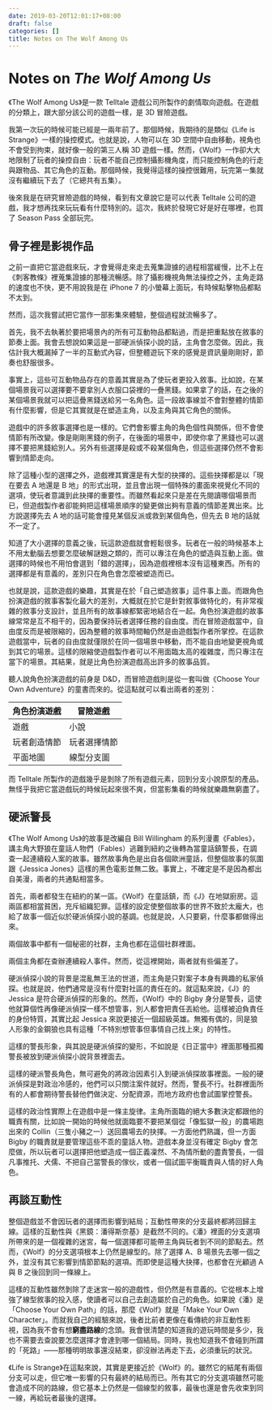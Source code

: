 ```yaml
---
date: 2019-03-20T12:01:17+08:00
draft: false
categories: []
title: Notes on The Wolf Among Us
---
```


# Notes on _The Wolf Among Us_

《The Wolf Among Us》是一款 Telltale 遊戲公司所製作的劇情取向遊戲。在遊戲的分類上，跟大部分該公司的遊戲一樣，是 3D 冒險遊戲。

我第一次玩的時候可能已經是一兩年前了。那個時候，我期待的是類似《Life is Strange》一樣的操控模式。也就是說，人物可以在 3D 空間中自由移動，視角也不會受到拘束，就好像一般的第三人稱 3D 遊戲一樣。然而，《Wolf》一作卻大大地限制了玩者的操控自由：玩者不能自己控制攝影機角度，而只能控制角色的行走與跟物品、其它角色的互動。那個時候，我覺得這樣的操控很難用，玩完第一集就沒有繼續玩下去了（它總共有五集）。

後來我是在研究冒險遊戲的時候，看到有文章說它是可以代表 Telltale 公司的遊戲，我才想再找來玩玩看有什麼特別的。這次，我終於發現它好是好在哪裡，也買了 Season Pass 全部玩完。

## 骨子裡是影視作品

之前一直把它當遊戲來玩，才會覺得走來走去蒐集證據的過程相當緩慢，比不上在《刺客教條》裡蒐集證據的那種流暢感。除了攝影機視角無法操控之外，主角走路的速度也不快，更不用說我是在 iPhone 7 的小螢幕上面玩，有時候點擊物品都點不太到。

然而，這次我嘗試把它當作一部影集來體驗，整個過程就流暢多了。

首先，我不去執著於要把場景內的所有可互動物品都點過，而是把重點放在敘事的節奏上面。我會去想說如果這是一部硬派偵探小說的話，主角會怎麼做。因此，我估計我大概漏掉了一半的互動式內容，但整體遊玩下來的感覺是資訊量剛剛好，節奏也舒服很多。

事實上，這些可互動物品存在的意義其實是為了使玩者更投入敘事。比如說，在某個場景我可以選擇要不要拿別人衣服口袋裡的一疊黑錢。如果拿了的話，在之後的某個場景我就可以把這疊黑錢送給另一名角色。這一段故事線並不會對整體的情節有什麼影響，但是它其實就是在塑造主角，以及主角與其它角色的關係。

遊戲中的許多敘事選擇也是一樣的。它們會影響主角的角色個性與關係，但不會使情節有所改變。像是剛剛黑錢的例子，在後面的場景中，即使你拿了黑錢也可以選擇不要把黑錢給別人。另外有些選擇是殺或不殺某個角色，但這些選擇仍然不會影響到情節走向。

除了這種小型的選擇之外，遊戲裡其實還是有大型的抉擇的。這些抉擇都是以「現在要去 A 地還是 B 地」的形式出現，並且會出現一個特殊的畫面來視覺化不同的選項，使玩者意識到此抉擇的重要性。而雖然看起來只是差在先閱讀哪個場景而已，但遊戲製作者卻能夠把這樣場景順序的變更做出夠有意義的情節差異出來。比方說選擇先去 A 地的話可能會撞見某個反派或救到某個角色，但先去 B 地的話就不一定了。

知道了大小選擇的意義之後，玩這款遊戲就會輕鬆很多。玩者在一般的時候基本上不用太動腦去想要怎麼破解謎題之類的，而可以專注在角色的塑造與互動上面。做選擇的時候也不用怕會選到「錯的選擇」，因為遊戲裡根本沒有這種東西。所有的選擇都是有意義的，差別只在角色會怎麼被塑造而已。

也就是說，這款遊戲的樂趣，其實是在於「自己塑造敘事」這件事上面。而跟角色扮演遊戲的敘事客製化最大的差別，大概就在於它是針對敘事做特化的，有非常複雜的敘事分支設計，並且所有的故事線都緊密地結合在一起。角色扮演遊戲的故事線常常是互不相干的，因為要保持玩者選擇任務的自由度。而在冒險遊戲當中，自由度反而是被限縮的，因為整體的敘事時間軸仍然是由遊戲製作者所掌控。在這款遊戲當中，玩者的自由度就僅限於在同一個場景中移動，而不能自由地變更視角或到其它的場景。這樣的限縮使遊戲製作者可以不用面臨太高的複雜度，而只專注在當下的場景。其結果，就是比角色扮演遊戲高出許多的敘事品質。

聽人說角色扮演遊戲的前身是 D&D，而冒險遊戲則是從一套叫做《Choose Your Own Adventure》的童書而來的。從這點就可以看出兩者的差別：

| 角色扮演遊戲 | 冒險遊戲     |
|--------------|--------------|
| 遊戲         | 小說         |
| 玩者創造情節 | 玩者選擇情節 |
| 平面地圖     | 線型分支圖   |

而 Telltale 所製作的遊戲幾乎是剝除了所有遊戲元素，回到分支小說原型的產品。無怪乎我把它當遊戲玩的時候玩起來很不爽，但當影集看的時候就樂趣無窮盡了。

## 硬派警長

《The Wolf Among Us》的故事是改編自 Bill Willingham 的系列漫畫《Fables》，講主角大野狼在童話人物們（Fables）逃難到紐約之後轉為當童話鎮警長，在調查一起連續殺人案的故事。雖然故事角色是出自各個歐洲童話，但整個故事的氛圍跟《Jessica Jones》這樣的黑色電影並無二致。事實上，不確定是不是因為都出自美漫，兩者的共通點相當多。

首先，兩者都發生在紐約的某一區。《Wolf》在童話鎮，而《J》在地獄廚房。這兩區都相當貧困，充斥組織犯罪。這樣的設定使整個故事的世界不致於太龐大，也給了故事一個近似於硬派偵探小說的基調。也就是說，人只要窮，什麼事都做得出來。

兩個故事中都有一個秘密的社群，主角也都在這個社群裡面。

兩個主角都在查辦連續殺人事件。然而，從這裡開始，兩者就有些偏差了。

硬派偵探小說的背景是混亂無王法的世道，而主角是只對案子本身有興趣的私家偵探。也就是說，他們通常是沒有什麼對社區的責任在的。就這點來說，《J》的 Jessica 是符合硬派偵探的形象的。然而，《Wolf》中的 Bigby 身分是警長，這使他就算個性再像硬派偵探一樣不想管事，別人都會把責任丟給他。這樣被迫負責任的身份特質，其實比起 Jessica 來說更接近一個超級英雄。無獨有偶的，同是狼人形象的金鋼狼也具有這種「不特別想管事但事情自己找上來」的特性。

這樣的警長形象，與其說是硬派偵探的變形，不如說是《日正當中》裡面那種孤獨警長被放到硬派偵探小說背景裡面去。

這樣的硬派警長角色，無可避免的將政治因素引入到硬派偵探故事裡面。一般的硬派偵探是對政治冷感的，他們可以只關注案件就好。然而，警長不行。社群裡面所有的人都會期待警長替他們做決定、分配資源，而地方政府也會試圖掌控警長。

這樣的政治性實際上在遊戲中是一條主旋律。主角所面臨的絕大多數決定都跟他的職責有關，比如說一開始的時候他就面臨要不要把某個從「像監獄一般」的農場跑出來的 Collin（三隻小豬之一）送回農場去的抉擇。一方面他們熟識，但一方面 Bigby 的職責就是要管理這些不乖的童話人物。遊戲本身並沒有確定 Bigby 會怎麼做，所以玩者可以選擇把他塑造成一個正義凜然、不為情所動的盡責警長，一個凡事推托、犬儒、不把自己當警長的傢伙，或者一個試圖平衡職責與人情的好人角色。

## 再談互動性

整個遊戲並不會因玩者的選擇而影響到結局；互動性帶來的分支最終都將回歸主線。這樣的互動性與《黑鏡：潘得斯奈基》是截然不同的。《潘》裡面的分支選項所帶來的是一個複雜的迷宮，每一個選擇都可能帶主角與玩者到不同的節點去。然而，《Wolf》的分支選項根本上仍然是線型的。除了選擇 A、B 場景先去哪一個之外，並沒有其它影響到情節節點的選項。而即使是這種大抉擇，也都會在光顧過 A 與 B 之後回到同一條線上。

這樣的互動性雖然剝除了走迷宮一般的遊戲性，但仍然是有意義的。它從根本上增強了線型敘事的投入感，使讀者可以自己去創造屬於自己的角色。如果說《潘》是「Choose Your Own Path」的話，那麼《Wolf》就是「Make Your Own Character」。而就我自己的經驗來說，後者比前者更像在看傳統的非互動性影視，因為我不會有想**窮盡路線**的念頭。我會很清楚的知道我的遊玩時間是多少，我也不需要去查說要怎麼選擇才會達到哪一個結局。同時，我也知道我不會碰到所謂的「死路」——那種明明故事還沒結束，卻沒辦法再走下去，必須重玩的狀況。

《Life is Strange》在這點來說，其實是更接近於《Wolf》的。雖然它的結尾有兩個分支可以走，但它唯一影響的只有最終的結局而已。所有其它的分支選項雖然可能會造成不同的路線，但它基本上仍然是一個線型的敘事，最後也還是會先收束到同一線，再給玩者最後的選擇。